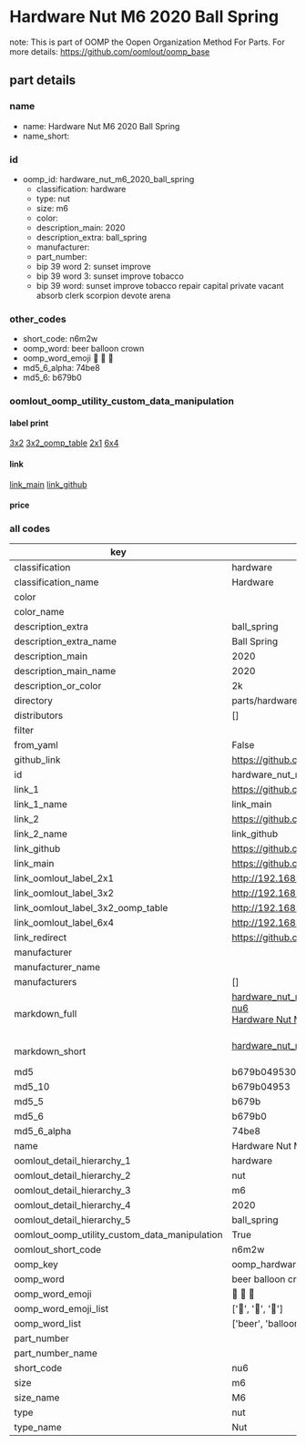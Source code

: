 # Hardware Nut M6 2020 Ball Spring  

note: This is part of OOMP the Oopen Organization Method For Parts. For more details: https://github.com/oomlout/oomp_base

##  part details
  







### name
* name: Hardware Nut M6 2020 Ball Spring
* name_short: 
### id
* oomp_id: hardware_nut_m6_2020_ball_spring
  * classification: hardware
  * type: nut
  * size: m6
  * color: 
  * description_main: 2020
  * description_extra: ball_spring
  * manufacturer: 
  * part_number: 
  * bip 39 word 2: sunset improve
  * bip 39 word 3: sunset improve tobacco
  * bip 39 word: sunset improve tobacco repair capital private vacant absorb clerk scorpion devote arena

### other_codes
* short_code: n6m2w
* oomp_word: beer balloon crown
* oomp_word_emoji :beer: :balloon: :crown:
* md5_6_alpha: 74be8
* md5_6: b679b0






### oomlout_oomp_utility_custom_data_manipulation
#### label print
[3x2](http://192.168.1.245:1112/?label=oomp%2074be8)
[3x2_oomp_table](http://192.168.1.108:1112/?label=oomp%2074be8)
[2x1](http://192.168.1.242:1112/?label=oomp%2074be8)
[6x4](http://192.168.1.55:1112/?label=oomp%2074be8)    

#### link

[link_main](https://github.com/oomlout/oomlout_oomp_version_1_messy/tree/main/parts/hardware_nut_m6_2020_ball_spring) [link_github](https://github.com/oomlout/oomlout_oomp_version_1_messy/tree/main/parts/hardware_nut_m6_2020_ball_spring)                             

#### price







### all codes 
| key | value |  
| --- | --- |  
| classification | hardware |  
| classification_name | Hardware |  
| color |  |  
| color_name |  |  
| description_extra | ball_spring |  
| description_extra_name | Ball Spring |  
| description_main | 2020 |  
| description_main_name | 2020 |  
| description_or_color | 2k |  
| directory | parts/hardware_nut_m6_2020_ball_spring |  
| distributors | [] |  
| filter |  |  
| from_yaml | False |  
| github_link | https://github.com/oomlout/oomlout_oomp_part_src/tree/main/parts/hardware_nut_m6_2020_ball_spring |  
| id | hardware_nut_m6_2020_ball_spring |  
| link_1 | https://github.com/oomlout/oomlout_oomp_version_1_messy/tree/main/parts/hardware_nut_m6_2020_ball_spring |  
| link_1_name | link_main |  
| link_2 | https://github.com/oomlout/oomlout_oomp_version_1_messy/tree/main/parts/hardware_nut_m6_2020_ball_spring |  
| link_2_name | link_github |  
| link_github | https://github.com/oomlout/oomlout_oomp_version_1_messy/tree/main/parts/hardware_nut_m6_2020_ball_spring |  
| link_main | https://github.com/oomlout/oomlout_oomp_version_1_messy/tree/main/parts/hardware_nut_m6_2020_ball_spring |  
| link_oomlout_label_2x1 | http://192.168.1.242:1112/?label=oomp%2074be8 |  
| link_oomlout_label_3x2 | http://192.168.1.245:1112/?label=oomp%2074be8 |  
| link_oomlout_label_3x2_oomp_table | http://192.168.1.108:1112/?label=oomp%2074be8 |  
| link_oomlout_label_6x4 | http://192.168.1.55:1112/?label=oomp%2074be8 |  
| link_redirect | https://github.com/oomlout/oomlout_oomp_version_1_messy/tree/main/parts/hardware_nut_m6_2020_ball_spring |  
| manufacturer |  |  
| manufacturer_name |  |  
| manufacturers | [] |  
| markdown_full | [hardware_nut_m6_2020_ball_spring](none)<br>[nu6](none)<br>[Hardware Nut M6 2020 Ball Spring](none)<br><br> |  
| markdown_short | [hardware_nut_m6_2020_ball_spring](none)<br><br> |  
| md5 | b679b0495300de0eac910b69c65c86cc |  
| md5_10 | b679b04953 |  
| md5_5 | b679b |  
| md5_6 | b679b0 |  
| md5_6_alpha | 74be8 |  
| name | Hardware Nut M6 2020 Ball Spring |  
| oomlout_detail_hierarchy_1 | hardware |  
| oomlout_detail_hierarchy_2 | nut |  
| oomlout_detail_hierarchy_3 | m6 |  
| oomlout_detail_hierarchy_4 | 2020 |  
| oomlout_detail_hierarchy_5 | ball_spring |  
| oomlout_oomp_utility_custom_data_manipulation | True |  
| oomlout_short_code | n6m2w |  
| oomp_key | oomp_hardware_nut_m6_2020_ball_spring |  
| oomp_word | beer balloon crown |  
| oomp_word_emoji | :beer: :balloon: :crown: |  
| oomp_word_emoji_list | [':beer:', ':balloon:', ':crown:'] |  
| oomp_word_list | ['beer', 'balloon', 'crown'] |  
| part_number |  |  
| part_number_name |  |  
| short_code | nu6 |  
| size | m6 |  
| size_name | M6 |  
| type | nut |  
| type_name | Nut |  
